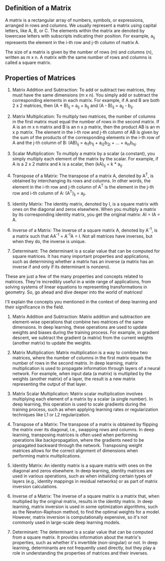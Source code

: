 
Definition of a Matrix
----------------------

A matrix is a rectangular array of numbers, symbols, or expressions, arranged in rows and columns. We usually represent a matrix using capital letters, like A, B, or C. The elements within the matrix are denoted by lowercase letters with subscripts indicating their position. For example, a<sub>ij</sub> represents the element in the i-th row and j-th column of matrix A.

The size of a matrix is given by the number of rows (m) and columns (n), written as m x n. A matrix with the same number of rows and columns is called a square matrix.

Properties of Matrices
-----------------------

1. Matrix Addition and Subtraction: To add or subtract two matrices, they must have the same dimensions (m x n). You simply add or subtract the corresponding elements in each matrix. For example, if A and B are both 2 x 2 matrices, then (A + B)<sub>ij</sub> = a<sub>ij</sub> + b<sub>ij</sub> and (A - B)<sub>ij</sub> = a<sub>ij</sub> - b<sub>ij</sub>.

2. Matrix Multiplication: To multiply two matrices, the number of columns in the first matrix must equal the number of rows in the second matrix. If A is an m x n matrix and B is an n x p matrix, then the product AB is an m x p matrix. The element in the i-th row and j-th column of AB is given by the sum of the products of the corresponding elements in the i-th row of A and the j-th column of B: (AB)<sub>ij</sub> = a<sub>i1</sub>b<sub>1j</sub> + a<sub>i2</sub>b<sub>2j</sub> + ... + a<sub>in</sub>b<sub>nj</sub>.

3. Scalar Multiplication: To multiply a matrix by a scalar (a constant), you simply multiply each element of the matrix by the scalar. For example, if A is a 2 x 2 matrix and k is a scalar, then (kA)<sub>ij</sub> = k * a<sub>ij</sub>.

4. Transpose of a Matrix: The transpose of a matrix A, denoted by A<sup>T</sup>, is obtained by interchanging its rows and columns. In other words, the element in the i-th row and j-th column of A<sup>T</sup> is the element in the j-th row and i-th column of A: (A<sup>T</sup>)<sub>ij</sub> = a<sub>ji</sub>.

5. Identity Matrix: The identity matrix, denoted by I, is a square matrix with ones on the diagonal and zeros elsewhere. When you multiply a matrix by its corresponding identity matrix, you get the original matrix: AI = IA = A.

6. Inverse of a Matrix: The inverse of a square matrix A, denoted by A<sup>-1</sup>, is a matrix such that AA<sup>-1</sup> = A<sup>-1</sup>A = I. Not all matrices have inverses, but when they do, the inverse is unique.

7. Determinant: The determinant is a scalar value that can be computed for square matrices. It has many important properties and applications, such as determining whether a matrix has an inverse (a matrix has an inverse if and only if its determinant is nonzero).

These are just a few of the many properties and concepts related to matrices. They're incredibly useful in a wide range of applications, from solving systems of linear equations to representing transformations in geometry. So, go ahead and dive deeper into the world of matrices!



I'll explain the concepts you mentioned in the context of deep learning and their significance in the field.

1. Matrix Addition and Subtraction:
Matrix addition and subtraction are element-wise operations that combine two matrices of the same dimensions. In deep learning, these operations are used to update weights and biases during the training process. For example, in gradient descent, we subtract the gradient (a matrix) from the current weights (another matrix) to update the weights.

2. Matrix Multiplication:
Matrix multiplication is a way to combine two matrices, where the number of columns in the first matrix equals the number of rows in the second matrix. In deep learning, matrix multiplication is used to propagate information through layers of a neural network. For example, when input data (a matrix) is multiplied by the weights (another matrix) of a layer, the result is a new matrix representing the output of that layer.

3. Matrix Scalar Multiplication:
Matrix scalar multiplication involves multiplying each element of a matrix by a scalar (a single number). In deep learning, this operation is used to scale gradients during the training process, such as when applying learning rates or regularization techniques like L1 or L2 regularization.

4. Transpose of a Matrix:
The transpose of a matrix is obtained by flipping the matrix over its diagonal, i.e., swapping rows and columns. In deep learning, transposing matrices is often used when performing operations like backpropagation, where the gradients need to be propagated backward through the network. Transposing weight matrices allows for the correct alignment of dimensions when performing matrix multiplications.

5. Identity Matrix:
An identity matrix is a square matrix with ones on the diagonal and zeros elsewhere. In deep learning, identity matrices are used in various operations, such as when initializing certain types of layers (e.g., identity mappings in residual networks) or as part of matrix inversion calculations.

6. Inverse of a Matrix:
The inverse of a square matrix is a matrix that, when multiplied by the original matrix, results in the identity matrix. In deep learning, matrix inversion is used in some optimization algorithms, such as the Newton-Raphson method, to find the optimal weights for a model. However, matrix inversion is computationally expensive, so it's not commonly used in large-scale deep learning models.

7. Determinant:
The determinant is a scalar value that can be computed from a square matrix. It provides information about the matrix's properties, such as whether it's invertible (non-singular) or not. In deep learning, determinants are not frequently used directly, but they play a role in understanding the properties of matrices and their inverses.



